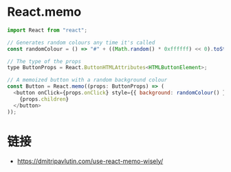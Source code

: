 # React.memo

```js
import React from "react";

// Generates random colours any time it's called
const randomColour = () => "#" + ((Math.random() * 0xffffff) << 0).toString(16);

// The type of the props
type ButtonProps = React.ButtonHTMLAttributes<HTMLButtonElement>;

// A memoized button with a random background colour
const Button = React.memo((props: ButtonProps) => (
  <button onClick={props.onClick} style={{ background: randomColour() }}>
    {props.children}
  </button>
));
```

# 链接

- https://dmitripavlutin.com/use-react-memo-wisely/
